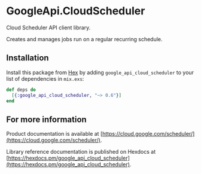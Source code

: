 # GoogleApi.CloudScheduler

Cloud Scheduler API client library.

Creates and manages jobs run on a regular recurring schedule.

## Installation

Install this package from [Hex](https://hex.pm) by adding
`google_api_cloud_scheduler` to your list of dependencies in `mix.exs`:

```elixir
def deps do
  [{:google_api_cloud_scheduler, "~> 0.6"}]
end
```

## For more information

Product documentation is available at [https://cloud.google.com/scheduler/](https://cloud.google.com/scheduler/).

Library reference documentation is published on Hexdocs at
[https://hexdocs.pm/google_api_cloud_scheduler](https://hexdocs.pm/google_api_cloud_scheduler).
